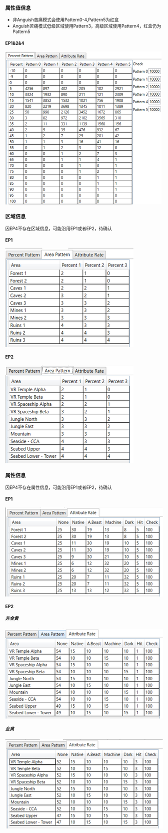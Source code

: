 ### 属性值信息

* 非Anguish苦痛模式会使用Pattern0-4,Pattern5为红盒
* Anguish苦痛模式低级区域使用Pattern3，高级区域使用Pattern4，红盒仍为Pattern5

#### EP1&2&4

![pp](./static/img/percent_patterns.jpg)

### 区域信息

因EP4不存在区域信息，可能沿用EP1或者EP2，待确认

#### EP1

![ap1](./static/img/ap1.png)

#### EP2

![ap2](./static/img/ap2.png)

### 属性信息

因EP4不存在属性信息，可能沿用EP1或者EP2，待确认

#### EP1

![ar1](./static/img/ar1.png)

#### EP2

##### 非金黄

![ar2](./static/img/ar2.png)

##### 金黄

![ar2-yellowboze](./static/img/ar3.png)